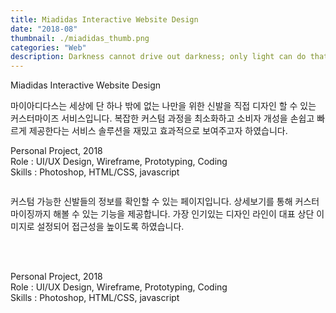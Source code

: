```yaml
---
title: Miadidas Interactive Website Design
date: "2018-08"
thumbnail: ./miadidas_thumb.png
categories: "Web"
description: Darkness cannot drive out darkness; only light can do that. Hate cannot drive out hate; only love can do that.
---
```



<div><div class="intro">
    <div class="title">Miadidas Interactive Website Design</div>
    <div>
        <!-- <p class="en">Miadidas is for me, the only one in the world customization to design your own shoes Service. A service solution that minimizes the complex custom process and provides consumers' individuality easily and quickly. We wanted to show it in a fun and effective way.</p> -->
        <p class="ko">마이아디다스는 세상에 단 하나 밖에 없는 나만을 위한 신발을 직접 디자인 할 수 있는 커스터마이즈 서비스입니다. 복잡한 커스텀 과정을 최소화하고 소비자 개성을 손쉽고 빠르게 제공한다는 서비스 솔루션을 재밌고 효과적으로 보여주고자 하였습니다.</p>
        <p>Personal Project, 2018<br>
            Role : UI/UX Design, Wireframe, Prototyping, Coding<br>
            Skills : Photoshop, HTML/CSS, javascript<br></p>
    </div>
</div></div><!-- // section intro -->

<div class="project-img">
    <img alt="" src="https://drive.google.com/uc?export=view&id=1-0KFpoL51fK_UBp96IQSe5XuAMdS_uyn">
</div> <!-- // section 1-grid contents -->

<div class="context middle">
    <div></div>
    <div>
         <p>커스텀 가능한 신발들의 정보를 확인할 수 있는 페이지입니다. 상세보기를 통해 커스터마이징까지 해볼 수 있는 기능을 제공합니다. 가장 인기있는 디자인 라인이 대표 상단 이미지로 설정되어 접근성을 높이도록 하였습니다.</p>
    </div>
</div>

<div class="project-img">
    <img alt="" src="https://drive.google.com/uc?export=view&id=1UHE6DzbwWLZcS1ue-9N79V9iKZ9AM0aO">
</div> <!-- // section 1-grid contents -->
<div class="project-img">
    <img alt="" src="https://drive.google.com/uc?export=view&id=1BEz6I4t-xHoTNE5bdS7W7gFYLu9zwKLh">
</div> <!-- // section 1-grid contents -->
<div class="project-img">
    <img alt="" src="https://drive.google.com/uc?export=view&id=1IB49-TyXAHegEAvT1z4BJ4csk2s_NQSh">
</div> <!-- // section 1-grid contents -->

<br/>
<br/>

Personal Project, 2018<br>
Role : UI/UX Design, Wireframe, Prototyping, Coding<br>
Skills : Photoshop, HTML/CSS, javascript<br>